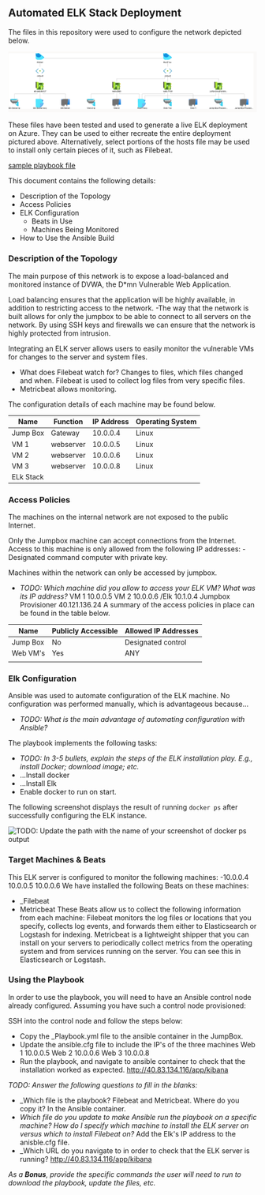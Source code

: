 ## Automated ELK Stack Deployment

The files in this repository were used to configure the network depicted below.

![network topology](https://github.com/facoffey/Project-1-/raw/main/network.PNG)

These files have been tested and used to generate a live ELK deployment on Azure. They can be used to either recreate the entire deployment pictured above. Alternatively, select portions of the hosts file may be used to install only certain pieces of it, such as Filebeat.

  [sample playbook file](https://github.com/facoffey/Project-1-/blob/main/ELKconfig/filebeat-playbook.yml)

This document contains the following details:
- Description of the Topology
- Access Policies
- ELK Configuration
  - Beats in Use
  - Machines Being Monitored
- How to Use the Ansible Build


### Description of the Topology

The main purpose of this network is to expose a load-balanced and monitored instance of DVWA, the D*mn Vulnerable Web Application.

Load balancing ensures that the application will be highly available, in addition to restricting access to the network.
-The way that the network is built allows for only the jumpbox to be able to connect to all servers on the network.  By using SSH keys and firewalls we can ensure that the network is highly protected from intrusion.

Integrating an ELK server allows users to easily monitor the vulnerable VMs for changes to the server and system files.
- What does Filebeat watch for? Changes to files, which files changed and when. Filebeat is used to collect log files from very specific files. 
- Metricbeat allows monitoring. 

The configuration details of each machine may be found below.


| Name     | Function | IP Address | Operating System |
|----------|----------|------------|------------------|
| Jump Box | Gateway  | 10.0.0.4   | Linux            |
| VM 1     |webserver | 10.0.0.5   | Linux            |
| VM 2     |webserver | 10.0.0.6   | Linux            |
| VM 3     |webserver | 10.0.0.8   | Linux            |
| ELk Stack|


### Access Policies

The machines on the internal network are not exposed to the public Internet. 

Only the Jumpbox machine can accept connections from the Internet. Access to this machine is only allowed from the following IP addresses:
-Designated command computer with private key.

Machines within the network can only be accessed by jumpbox.
- _TODO: Which machine did you allow to access your ELK VM? What was its IP address?_ 
VM 1 10.0.0.5  VM 2  10.0.0.6 /Elk 10.1.0.4 Jumpbox Provisioner 40.121.136.24
A summary of the access policies in place can be found in the table below.

| Name     | Publicly Accessible | Allowed IP Addresses |
|----------|---------------------|----------------------|
| Jump Box | No                  | Designated control   |
| Web VM's | Yes                 | ANY                  |
|          |                     |                      |

### Elk Configuration

Ansible was used to automate configuration of the ELK machine. No configuration was performed manually, which is advantageous because...
- _TODO: What is the main advantage of automating configuration with Ansible?_

The playbook implements the following tasks:
- _TODO: In 3-5 bullets, explain the steps of the ELK installation play. E.g., install Docker; download image; etc._
- ...Install docker 
- ...Install Elk
-    Enable docker to run on start.
    
The following screenshot displays the result of running `docker ps` after successfully configuring the ELK instance.

![TODO: Update the path with the name of your screenshot of docker ps output](Images/docker_ps_output.png)

### Target Machines & Beats
This ELK server is configured to monitor the following machines:
-10.0.0.4 10.0.0.5 10.0.0.6
We have installed the following Beats on these machines:
- _Filebeat
- Metricbeat 
These Beats allow us to collect the following information from each machine:
Filebeat monitors the log files or locations that you specify, collects log events, and forwards them either to Elasticsearch or Logstash for indexing. 
Metricbeat is a lightweight shipper that you can install on your servers to periodically collect metrics from the operating system and from services running on the server. You can see this in Elasticsearch or Logstash. 

### Using the Playbook
In order to use the playbook, you will need to have an Ansible control node already configured. Assuming you have such a control node provisioned: 

SSH into the control node and follow the steps below:
- Copy the _Playbook.yml file to the ansible container in the JumpBox.
- Update the ansible.cfg file to include the IP's of the three machines Web 1 10.0.0.5 Web 2 10.0.0.6  Web 3 10.0.0.8
- Run the playbook, and navigate to ansible container to check that the installation worked as expected. http://40.83.134.116/app/kibana

_TODO: Answer the following questions to fill in the blanks:_
- _Which file is the playbook? Filebeat and Metricbeat.  Where do you copy it? In the Ansible container.
- _Which file do you update to make Ansible run the playbook on a specific machine? How do I specify which machine to install the ELK server on versus which to install Filebeat on?_ Add the Elk's IP address to the anisble.cfg file. 
- _Which URL do you navigate to in order to check that the ELK server is running?  http://40.83.134.116/app/kibana

_As a **Bonus**, provide the specific commands the user will need to run to download the playbook, update the files, etc._
